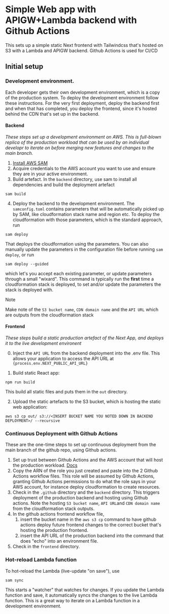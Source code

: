 # Simple Web app with APIGW+Lambda backend with Github Actions

This sets up a simple static Next frontend with Tailwindcss that's hosted on S3 with a Lambda and APIGW backend. Github Actions is used for CI/CD

## Initial setup

### Development environment.

Each developer gets their own development environment, which is a copy of the production system. To deploy the development environment follow these instructions. For the very first deployment, deploy the backend first and when that has completed, you deploy the frontend, since it's hosted behind the CDN that's set up in the backend.

#### Backend

_These steps set up a development environment on AWS. This is full-blown replica of the production workload that can be used by an individual developr to iterate on before merging new features and changes to the main branch._

1. [Install AWS SAM](https://docs.aws.amazon.com/serverless-application-model/latest/developerguide/install-sam-cli.html)
2. Acquire credentials to the AWS account you want to use and ensure they are in your active environment.
3. Build artefact. In the `backend` directory, use sam to install all dependencies and build the deployment artefact

```
sam build
```

4. Deploy the backend to the development environment. The `samconfig.toml` contains parameters that will be automatically picked up by SAM, like cloudformation stack name and region etc. To deploy the cloudformation with those parameters, which is the standard approach, run

```
sam deploy
```

That deploys the cloudformation using the parameters. You can also manually update the parameters in the configuration file before running `sam deploy`, or run

```
sam deploy --guided
```

which let's you accept each existing parameter, or update parameters through a small "wixard". This command is typically run the **first** time a cloudformation stack is deployed, to set and/or update the parameters the stack is deployed with.

> [!NOTE]  
> Make note of the `S3 bucket name`, `CDN domain name` and the `API URL` which are outputs from the cloudformation stack

#### Frontend

_These steps build a static production artefact of the Next App, and deploys it to the live development environent_

0. Inject the `API URL` from the backend deployment into the .env file. This allows your application to access the API URL at `{process.env.NEXT_PUBLIC_API_URL}`

1. Build static React app:

```
npm run build
```

This build all static files and puts them in the `out` directory.

2. Upload the static artefacts to the S3 bucket, which is hosting the static web application:

```
aws s3 cp out/ s3://<INSERT BUCKET NAME YOU NOTED DOWN IN BACKEND DEPLOYMENT>/ --recursive
```

### Continuous Deployment with Github Actions

These are the one-time steps to set up continuous deployment from the main branch of the github repo, using Github actions.

1. Set up trust between Github Actions and the AWS account that will host the production workload. [Docs](https://docs.github.com/en/actions/deployment/security-hardening-your-deployments/configuring-openid-connect-in-amazon-web-services)
2. Copy the ARN of the role you just created and paste into the 2 Github Actions workflow files. This role will be assumed by Github Actions, granting Github Actions permissions to do what the role says in your AWS account, for instance deploy cloudformation to create resources.
3. Check in the `.github` directory and the `backend` directory. This triggers deployment of the production backend and hosting using Github actions. Note the hosting `S3 bucket name`, `API URL`and `CDN domain name` from the cloudformation stack outputs.
4. In the github actions frontend workflow file,
   1. insert the bucket name in the `aws s3 cp` command to have github actions deploy future frontend changes to the correct bucket that's hosting the production frontend.
   2. insert the API URL of the production backend into the command that does "echo" into an environment file.
5. Check in the `frontend` directory.

### Hot-reload Lambda function

To hot-reload the Lambda (live-update "on save"), use

```
sam sync
```

This starts a "watcher" that watches for changes. If you update the Lambda function and save, it automatically syncs the changes to the live Lambda function. This is a great way to iterate on a Lambda function in a development environment.

